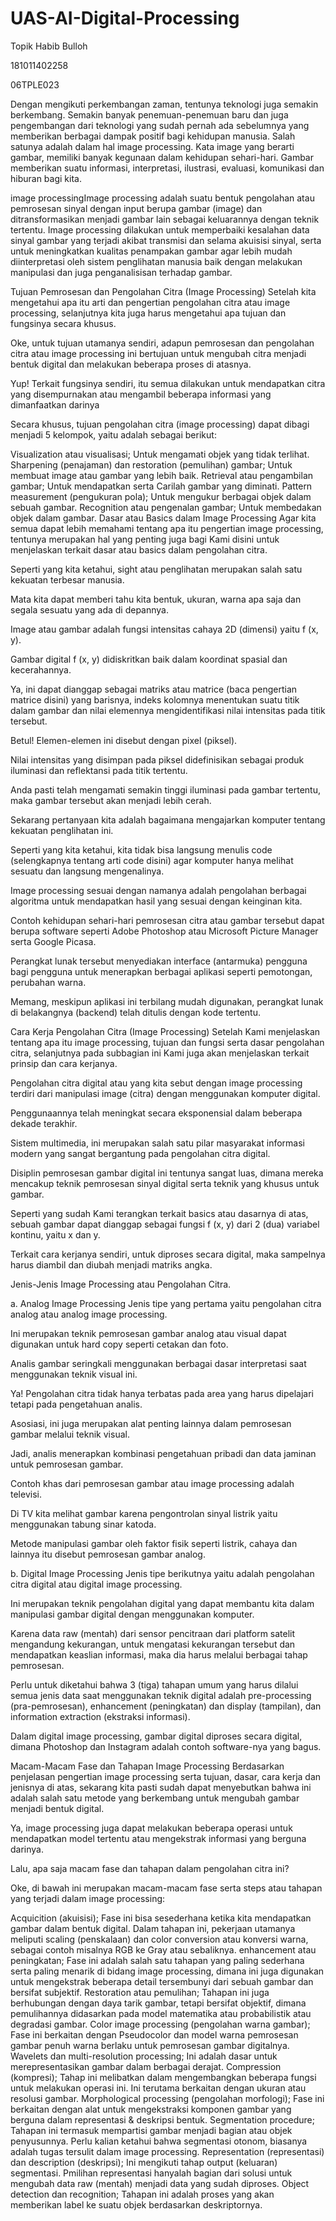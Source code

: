 # UAS-AI-Digital-Processing

Topik Habib Bulloh

181011402258

06TPLE023

Dengan mengikuti perkembangan zaman, tentunya teknologi juga semakin berkembang. Semakin banyak penemuan-penemuan baru dan juga pengembangan dari teknologi yang sudah pernah ada sebelumnya yang memberikan berbagai dampak positif bagi kehidupan manusia. Salah satunya adalah dalam hal image processing. Kata image yang berarti gambar, memiliki banyak kegunaan dalam kehidupan sehari-hari. Gambar memberikan suatu informasi, interpretasi, ilustrasi, evaluasi, komunikasi dan hiburan bagi kita.

image processingImage processing adalah suatu bentuk pengolahan atau pemrosesan sinyal dengan input berupa gambar (image) dan ditransformasikan menjadi gambar lain sebagai keluarannya dengan teknik tertentu. Image processing dilakukan untuk memperbaiki kesalahan data sinyal gambar yang terjadi akibat transmisi dan selama akuisisi sinyal, serta untuk meningkatkan kualitas penampakan gambar agar lebih mudah diinterpretasi oleh sistem penglihatan manusia baik dengan melakukan manipulasi dan juga penganalisisan terhadap gambar.

Tujuan Pemrosesan dan Pengolahan Citra (Image Processing)
Setelah kita mengetahui apa itu arti dan pengertian pengolahan citra atau image processing, selanjutnya kita juga harus mengetahui apa tujuan dan fungsinya secara khusus.

Oke, untuk tujuan utamanya sendiri, adapun pemrosesan dan pengolahan citra atau image processing ini bertujuan untuk mengubah citra menjadi bentuk digital dan melakukan beberapa proses di atasnya.

Yup! Terkait fungsinya sendiri, itu semua dilakukan untuk mendapatkan citra yang disempurnakan atau mengambil beberapa informasi yang dimanfaatkan darinya

Secara khusus, tujuan pengolahan citra (image processing) dapat dibagi menjadi 5 kelompok, yaitu adalah sebagai berikut:

Visualization atau visualisasi; Untuk mengamati objek yang tidak terlihat.
Sharpening (penajaman) dan restoration (pemulihan) gambar; Untuk membuat image atau gambar yang lebih baik.
Retrieval atau pengambilan gambar; Untuk mendapatkan serta Carilah gambar yang diminati.
Pattern measurement (pengukuran pola); Untuk mengukur berbagai objek dalam sebuah gambar.
Recognition atau pengenalan gambar; Untuk membedakan objek dalam gambar.
Dasar atau Basics dalam Image Processing
Agar kita semua dapat lebih memahami tentang apa itu pengertian image processing, tentunya merupakan hal yang penting juga bagi Kami disini untuk menjelaskan terkait dasar atau basics dalam pengolahan citra.

Seperti yang kita ketahui, sight atau penglihatan merupakan salah satu kekuatan terbesar manusia.

Mata kita dapat memberi tahu kita bentuk, ukuran, warna apa saja dan segala sesuatu yang ada di depannya.

Image atau gambar adalah fungsi intensitas cahaya 2D (dimensi) yaitu f (x, y).

Gambar digital f (x, y) didiskritkan baik dalam koordinat spasial dan kecerahannya.

Ya, ini dapat dianggap sebagai matriks atau matrice (baca pengertian matrice disini) yang barisnya, indeks kolomnya menentukan suatu titik dalam gambar dan nilai elemennya mengidentifikasi nilai intensitas pada titik tersebut.

Betul! Elemen-elemen ini disebut dengan pixel (piksel).

Nilai intensitas yang disimpan pada piksel didefinisikan sebagai produk iluminasi dan reflektansi pada titik tertentu.

Anda pasti telah mengamati semakin tinggi iluminasi pada gambar tertentu, maka gambar tersebut akan menjadi lebih cerah.

Sekarang pertanyaan kita adalah bagaimana mengajarkan komputer tentang kekuatan penglihatan ini.

Seperti yang kita ketahui, kita tidak bisa langsung menulis code (selengkapnya tentang arti code disini) agar komputer hanya melihat sesuatu dan langsung mengenalinya.

Image processing sesuai dengan namanya adalah pengolahan berbagai algoritma untuk mendapatkan hasil yang sesuai dengan keinginan kita.

Contoh kehidupan sehari-hari pemrosesan citra atau gambar tersebut dapat berupa software seperti Adobe Photoshop atau Microsoft Picture Manager serta Google Picasa.

Perangkat lunak tersebut menyediakan interface (antarmuka) pengguna bagi pengguna untuk menerapkan berbagai aplikasi seperti pemotongan, perubahan warna.

Memang, meskipun aplikasi ini terbilang mudah digunakan, perangkat lunak di belakangnya (backend) telah ditulis dengan kode tertentu.

Cara Kerja Pengolahan Citra (Image Processing)
Setelah Kami menjelaskan tentang apa itu image processing, tujuan dan fungsi serta dasar pengolahan citra, selanjutnya pada subbagian ini Kami juga akan menjelaskan terkait prinsip dan cara kerjanya.

Pengolahan citra digital atau yang kita sebut dengan image processing terdiri dari manipulasi image (citra) dengan menggunakan komputer digital.

Penggunaannya telah meningkat secara eksponensial dalam beberapa dekade terakhir.

Sistem multimedia, ini merupakan salah satu pilar masyarakat informasi modern yang sangat bergantung pada pengolahan citra digital.

Disiplin pemrosesan gambar digital ini tentunya sangat luas, dimana mereka mencakup teknik pemrosesan sinyal digital serta teknik yang khusus untuk gambar.

Seperti yang sudah Kami terangkan terkait basics atau dasarnya di atas, sebuah gambar dapat dianggap sebagai fungsi f (x, y) dari 2 (dua) variabel kontinu, yaitu x dan y.

Terkait cara kerjanya sendiri, untuk diproses secara digital, maka sampelnya harus diambil dan diubah menjadi matriks angka.

Jenis-Jenis Image Processing atau Pengolahan Citra. 


a. Analog Image Processing
Jenis tipe yang pertama yaitu pengolahan citra analog atau analog image processing.

Ini merupakan teknik pemrosesan gambar analog atau visual dapat digunakan untuk hard copy seperti cetakan dan foto.

Analis gambar seringkali menggunakan berbagai dasar interpretasi saat menggunakan teknik visual ini.

Ya! Pengolahan citra tidak hanya terbatas pada area yang harus dipelajari tetapi pada pengetahuan analis.

Asosiasi, ini juga merupakan alat penting lainnya dalam pemrosesan gambar melalui teknik visual.

Jadi, analis menerapkan kombinasi pengetahuan pribadi dan data jaminan untuk pemrosesan gambar.

Contoh khas dari pemrosesan gambar atau image processing adalah televisi.

Di TV kita melihat gambar karena pengontrolan sinyal listrik yaitu menggunakan tabung sinar katoda.

Metode manipulasi gambar oleh faktor fisik seperti listrik, cahaya dan lainnya itu disebut pemrosesan gambar analog.

b. Digital Image Processing
Jenis tipe berikutnya yaitu adalah pengolahan citra digital atau digital image processing.

Ini merupakan teknik pengolahan digital yang dapat membantu kita dalam manipulasi gambar digital dengan menggunakan komputer.

Karena data raw (mentah) dari sensor pencitraan dari platform satelit mengandung kekurangan, untuk mengatasi kekurangan tersebut dan mendapatkan keaslian informasi, maka dia harus melalui berbagai tahap pemrosesan.

Perlu untuk diketahui bahwa 3 (tiga) tahapan umum yang harus dilalui semua jenis data saat menggunakan teknik digital adalah pre-processing (pra-pemrosesan), enhancement (peningkatan) dan display (tampilan), dan information extraction (ekstraksi informasi).

Dalam digital image processing, gambar digital diproses secara digital, dimana Photoshop dan Instagram adalah contoh software-nya yang bagus.

Macam-Macam Fase dan Tahapan Image Processing
Berdasarkan penjelasan pengertian image processing serta tujuan, dasar, cara kerja dan jenisnya di atas, sekarang kita pasti sudah dapat menyebutkan bahwa ini adalah salah satu metode yang berkembang untuk mengubah gambar menjadi bentuk digital.

Ya, image processing juga dapat melakukan beberapa operasi untuk mendapatkan model tertentu atau mengekstrak informasi yang berguna darinya.

Lalu, apa saja macam fase dan tahapan dalam pengolahan citra ini?

Oke, di bawah ini merupakan macam-macam fase serta steps atau tahapan yang terjadi dalam image processing:

Acquicition (akuisisi); Fase ini bisa sesederhana ketika kita mendapatkan gambar dalam bentuk digital. Dalam tahapan ini, pekerjaan utamanya meliputi scaling (penskalaan) dan color conversion atau konversi warna, sebagai contoh misalnya RGB ke Gray atau sebaliknya.
enhancement atau peningkatan; Fase ini adalah salah satu tahapan yang paling sederhana serta paling menarik di bidang image processing, dimana ini juga digunakan untuk mengekstrak beberapa detail tersembunyi dari sebuah gambar dan bersifat subjektif.
Restoration atau pemulihan; Tahapan ini juga berhubungan dengan daya tarik gambar, tetapi bersifat objektif, dimana pemulihannya didasarkan pada model matematika atau probabilistik atau degradasi gambar.
Color image processing (pengolahan warna gambar); Fase ini berkaitan dengan Pseudocolor dan model warna pemrosesan gambar penuh warna berlaku untuk pemrosesan gambar digitalnya.
Wavelets dan multi-resolution processing; Ini adalah dasar untuk merepresentasikan gambar dalam berbagai derajat.
Compression (kompresi); Tahap ini melibatkan dalam mengembangkan beberapa fungsi untuk melakukan operasi ini. Ini terutama berkaitan dengan ukuran atau resolusi gambar.
Morphological processing (pengolahan morfologi); Fase ini berkaitan dengan alat untuk mengekstraksi komponen gambar yang berguna dalam representasi & deskripsi bentuk.
Segmentation procedure; Tahapan ini termasuk mempartisi gambar menjadi bagian atau objek penyusunnya. Perlu kalian ketahui bahwa segmentasi otonom, biasanya adalah tugas tersulit dalam image processing.
Representation (representasi) dan description (deskripsi); Ini mengikuti tahap output (keluaran) segmentasi. Pmilihan representasi hanyalah bagian dari solusi untuk mengubah data raw (mentah) menjadi data yang sudah diproses.
Object detection dan recognition; Tahapan ini adalah proses yang akan memberikan label ke suatu objek berdasarkan deskriptornya.
